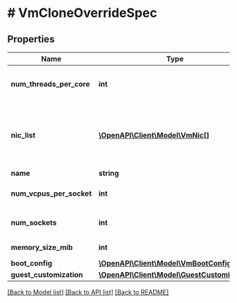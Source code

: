 # # VmCloneOverrideSpec

## Properties

Name | Type | Description | Notes
------------ | ------------- | ------------- | -------------
**num_threads_per_core** | **int** | Number of logical threads per core. | [optional]
**nic_list** | [**\OpenAPI\Client\Model\VmNic[]**](VmNic.md) | If specified, the complete list of NICs attached to the cloned VM. | [optional]
**name** | **string** | VM Name. | [optional]
**num_vcpus_per_socket** | **int** | Number of vCPUs per socket. | [optional]
**num_sockets** | **int** | Number of vCPU sockets. | [optional]
**memory_size_mib** | **int** | Memory size in MiB. | [optional]
**boot_config** | [**\OpenAPI\Client\Model\VmBootConfig**](VmBootConfig.md) |  | [optional]
**guest_customization** | [**\OpenAPI\Client\Model\GuestCustomization**](GuestCustomization.md) |  | [optional]

[[Back to Model list]](../../README.md#models) [[Back to API list]](../../README.md#endpoints) [[Back to README]](../../README.md)
